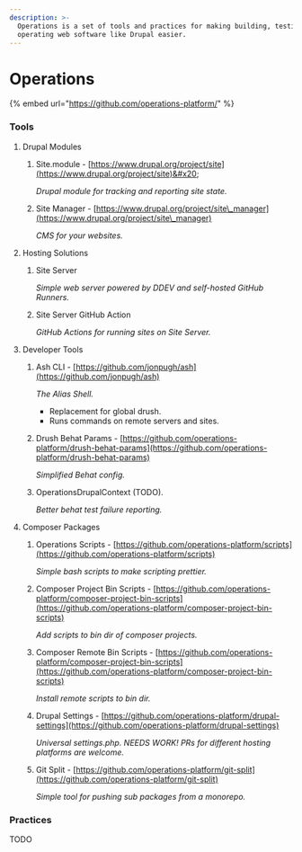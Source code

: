 ```yaml
---
description: >-
  Operations is a set of tools and practices for making building, testing, and
  operating web software like Drupal easier.
---
```


# Operations



{% embed url="https://github.com/operations-platform/" %}

### Tools

1. Drupal Modules
   1.  Site.module - [https://www.drupal.org/project/site](https://www.drupal.org/project/site)&#x20;

       _Drupal module for tracking and reporting site state._
   2.  Site Manager - [https://www.drupal.org/project/site\_manager](https://www.drupal.org/project/site\_manager)

       _CMS for your websites._
2. Hosting Solutions
   1.  Site Server

       _Simple web server powered by DDEV and self-hosted GitHub Runners._
   2.  Site Server GitHub Action

       _GitHub Actions for running sites on Site Server._
3. Developer Tools
   1.  Ash CLI - [https://github.com/jonpugh/ash](https://github.com/jonpugh/ash)

       _The Alias Shell._

       * Replacement for global drush.
       * Runs commands on remote servers and sites.
   2.  Drush Behat Params - [https://github.com/operations-platform/drush-behat-params](https://github.com/operations-platform/drush-behat-params)

       _Simplified Behat config._
   3.  OperationsDrupalContext (TODO).

       _Better behat test failure reporting._&#x20;
4. Composer Packages
   1.  Operations Scripts - [https://github.com/operations-platform/scripts](https://github.com/operations-platform/scripts)

       _Simple bash scripts to make scripting prettier._
   2.  Composer Project Bin Scripts - [https://github.com/operations-platform/composer-project-bin-scripts](https://github.com/operations-platform/composer-project-bin-scripts)

       _Add scripts to bin dir of composer projects._
   3.  Composer Remote Bin Scripts - [https://github.com/operations-platform/composer-project-bin-scripts](https://github.com/operations-platform/composer-project-bin-scripts)

       _Install remote scripts to bin dir._
   4.  Drupal Settings - [https://github.com/operations-platform/drupal-settings](https://github.com/operations-platform/drupal-settings)

       _Universal settings.php. NEEDS WORK! PRs for different hosting platforms are welcome._
   5.  Git Split - [https://github.com/operations-platform/git-split](https://github.com/operations-platform/git-split)

       _Simple tool for pushing sub packages from a monorepo._





### Practices

TODO
